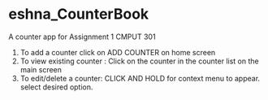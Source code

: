 # eshna_CounterBook
A counter app for Assignment 1 CMPUT 301 


1. To add a counter click on ADD COUNTER on home screen 
2. To view existing counter : Click on the counter in the counter list on the main screen 
3. To edit/delete a counter: CLICK AND HOLD for context menu to appear. select desired option.
